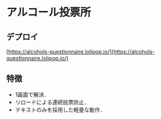 # アルコール投票所

## デプロイ

[https://alcohols-questionnaire.lolipop.io/](https://alcohols-questionnaire.lolipop.io/)

## 特徴

- 1画面で解決．
- リロードによる連続投票防止．
- テキストのみを採用した軽量な動作．
